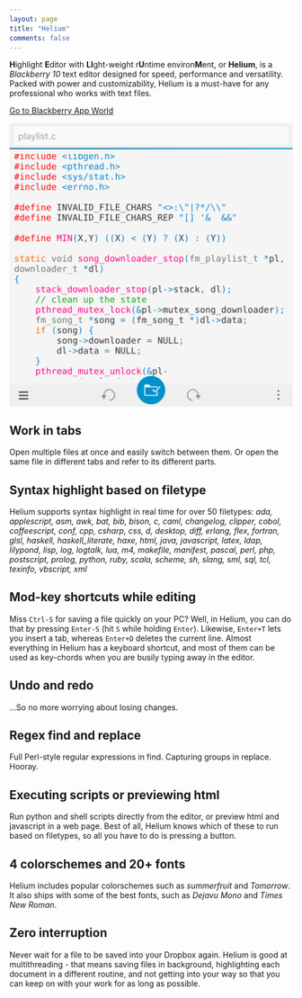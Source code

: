 ```yaml
---
layout: page
title: "Helium"
comments: false
---
```


**H**ighlight **E**ditor with **LI**ght-weight r**U**ntime environ**M**ent, or **Helium**, is a *Blackberry 10* text editor designed for speed, performance and versatility. Packed with power and customizability, Helium is a must-have for any professional who works with text files.

[Go to Blackberry App World](https://appworld.blackberry.com/webstore/content/59963952)

<a class='fancybox' rel='helium' href='/images/helium/1.white_theme.png' title='Summerfruit theme'><img width='720px' style='display:block;margin-left:auto;margin-right:auto' src='/images/helium/1.white_theme.png' alt='Click to view more'/></a>
<a class='fancybox' rel='helium' href='/images/helium/2.white_theme_html.png' title='Editing html'></a>
<a class='fancybox' rel='helium' href='/images/helium/3.run_html.png' title='Previewing html'></a>
<a class='fancybox' rel='helium' href='/images/helium/4.tabs.png' title='Multi-tabbed editing'></a>
<a class='fancybox' rel='helium' href='/images/helium/5.find_and_replace.png' title='Find & replace'></a>
<a class='fancybox' rel='helium' href='/images/helium/6.keyboard_shortcuts.png' title='Keyboard shortcuts'></a>
<a class='fancybox' rel='helium' href='/images/helium/7.dark_theme.png' title='Tomorrow Night theme'></a>
<a class='fancybox' rel='helium' href='/images/helium/8.run_python.png' title='Running python'></a>

## Work in tabs

Open multiple files at once and easily switch between them. Or open the same file in different tabs and refer to its different parts.

## Syntax highlight based on filetype

Helium supports syntax highlight in real time for over 50 filetypes: *ada, applescript, asm, awk, bat, bib, bison, c, caml, changelog, clipper, cobol, coffeescript, conf, cpp, csharp, css, d, desktop, diff, erlang, flex, fortran, glsl, haskell, haskell_literate, haxe, html, java, javascript, latex, ldap, lilypond, lisp, log, logtalk, lua, m4, makefile, manifest, pascal, perl, php, postscript, prolog, python, ruby, scala, scheme, sh, slang, sml, sql, tcl, texinfo, vbscript, xml*

## Mod-key shortcuts while editing

Miss `Ctrl-S` for saving a file quickly on your PC? Well, in Helium, you can do that by pressing `Enter-S` (hit `S` while holding `Enter`). Likewise, `Enter+T` lets you insert a tab, whereas `Enter+D` deletes the current line. Almost everything in Helium has a keyboard shortcut, and most of them can be used as key-chords when you are busily typing away in the editor.

## Undo and redo

...So no more worrying about losing changes.

## Regex find and replace

Full Perl-style regular expressions in find. Capturing groups in replace. Hooray.

## Executing scripts or previewing html

Run python and shell scripts directly from the editor, or preview html and javascript in a web page. Best of all, Helium knows which of these to run based on filetypes, so all you have to do is pressing a button.

## 4 colorschemes and 20+ fonts

Helium includes popular colorschemes such as *summerfruit* and *Tomorrow*. It also ships with some of the best fonts, such as *Dejavu Mono* and *Times New Roman*.

## Zero interruption

Never wait for a file to be saved into your Dropbox again. Helium is good at multithreading - that means saving files in background, highlighting each document in a different routine, and not getting into your way so that you can keep on with your work for as long as possible.
